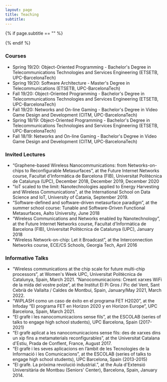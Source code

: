 ```yaml
---
layout: page
title: Teaching
subtitle:
---
```


{% if page.subtitle == "" %}
<div class="empty_subtitle"></div>
{% endif %}


### Courses

- Spring 19/20: Object-Oriented Programming - Bachelor's Degree in Telecommunications Technologies and Services Engineering (ETSETB, UPC-BarcelonaTech)
- Spring 19/20: Software Architecture - Master's Degree in Telecommunications (ETSETB, UPC-BarcelonaTech)
- Fall 19/20: Object-Oriented Programming - Bachelor's Degree in Telecommunications Technologies and Services Engineering (ETSETB, UPC-BarcelonaTech)
- Fall 19/20: Networks and On-line Gaming - Bachelor's Degree in Video Game Design and Development (CITM, UPC-BarcelonaTech)
- Spring 18/19: Object-Oriented Programming - Bachelor's Degree in Telecommunications Technologies and Services Engineering (ETSETB, UPC-BarcelonaTech)
- Fall 18/19: Networks and On-line Gaming - Bachelor's Degree in Video Game Design and Development (CITM, UPC-BarcelonaTech)


### Invited Lectures

- “Graphene-based Wireless Nanocommunications: from Networks-on-chips to Reconfigurable Metasurfaces”, at the Future Internet Networks course, Facultat d'Informàtica de Barcelona (FIB), Universitat Politècnica de Catalunya (UPC), December 2018, December 2019, December 2020
- "IoT scaled to the limit: Nanotechnologies applied to Energy Harvesting and Wireless Communications", at the International School on Data Science and IoT, University of Catania, September 2019.
- “Software-defined and software-driven metasurface paradigm”, at the summer school course: Tunable and Software-Driven Functional Metasurfaces, Aalto University, June 2018
- “Wireless Communications and Networks enabled by Nanotechnology”, at the Future Internet Networks course, Facultat d'Informàtica de Barcelona (FIB), Universitat Politècnica de Catalunya (UPC), January 2018
- “Wireless Network-on-chip: Let it Broadcast”, at the Interconnection Networks course, ECE/CS Schools, Georgia Tech, April 2016


### Informative Talks

- “Wireless communications at the chip scale for future multi-chip processors”, at Women's Week UPC, Universitat Politècnica de Catalunya, Spain, March 2021.
“Nanocomunicacions: Creant xarxes WiFi de la mida del vostre polze”, at the Institut El Pi Gros / Pic del Vent, Sant Cebrià de Vallalta / Caldes de Montbui, Spain, January/May 2021, March 2022.
- “WiPLASH como un caso de éxito en el programa FET H2020”, at the Infoday “El programa FET en Horizon 2020 y en Horizon Europe”, UPC Barcelona, Spain, March 2021.
- “El grafè i les nanocomunicacions sense fils”, at the ESCOLAB (series of talks to engage high school students), UPC Barcelona, Spain (2017-2021)
- “El grafè aplicat a les nanocomunicacions sense fils: des de xarxes dins un xip fins a metamaterials reconfigurables”, at the Universitat Catalana d'Estiu, Prada de Conflent, France, August 2017.
- “El grafè i les seves aplicacions en l’àmbit de les Tecnologies de la Informació i les Comunicacions”, at the ESCOLAB (series of talks to engage high school students), UPC Barcelona, Spain (2013-2015)
- “El grafè. La pròxima revolució industrial.”, at the Aula d'Extensió Universitària de Montbau (Seniors' Center), Barcelona, Spain, January 2014.
